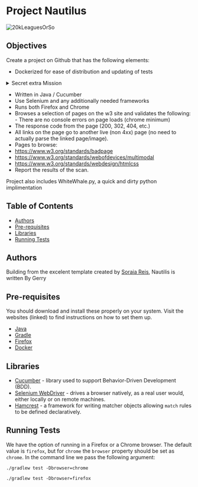 
# Project Nautilus
![20kLeaguesOrSo](https://upload.wikimedia.org/wikipedia/commons/b/be/Nautilus_macromphalus_-_edited_image.jpg)

## Objectives
Create a project on Github that has the following elements: 
- Dockerized for ease of distribution and updating of tests 
<details><summary>Secret extra Mission</summary>

![Classifed 4th Directive](https://i.stack.imgur.com/vbB3e.jpg)
</details>

- Written in Java / Cucumber 
- Use Selenium and any additionally needed frameworks 
- Runs both Firefox and Chrome 
- Browses a selection of pages on the w3 site and validates the following: - There are no console errors on page loads (chrome minimum) 
- The response code from the page (200, 302, 404, etc.) 
- All links on the page go to another live (non 4xx) page (no need to actually parse the linked page/image). 
- Pages to browse: 
- https://www.w3.org/standards/badpage 
- https://www.w3.org/standards/webofdevices/multimodal 
- https://www.w3.org/standards/webdesign/htmlcss 
- Report the results of the scan.

Project also includes WhiteWhale.py, a quick and dirty python implimentation

## Table of Contents

- [Authors](#authors)
- [Pre-requisites](#pre-requisites)
- [Libraries](#libraries)
- [Running Tests](#running-tests)

## Authors
Building from the excelent template created by [Soraia Reis](https://github.com/soraiareis), 
Nautilis is written By Gerry

## Pre-requisites

You should download and install these properly on your system. Visit the websites (linked) to find instructions on how to set them up.

* [Java](https://www.java.com/en/download/)
* [Gradle](https://gradle.org/)
* [Firefox](https://www.mozilla.org/)
* [Docker](https://www.docker.com/)

## Libraries

* [Cucumber](https://cucumber.io/) - library used to support Behavior-Driven Development (BDD).
* [Selenium WebDriver](https://www.selenium.dev/documentation/en/webdriver/) - drives a browser natively, as a real user would, either locally or on remote machines.
* [Hamcrest](http://hamcrest.org/JavaHamcrest/tutorial) - a framework for writing matcher objects allowing `match` rules to be defined declaratively.

## Running Tests

We have the option of running in a Firefox or a Chrome browser. The default value is `firefox`, but for `chrome` the `browser` property should be set as `chrome`.
In the command line we pass the following argument:
```
./gradlew test -Dbrowser=chrome
```

```
./gradlew test -Dbrowser=firefox
```



